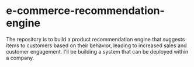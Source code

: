 # e-commerce-recommendation-engine
The repository is to build a product recommendation engine that suggests items to customers based on their behavior, leading to increased sales and customer engagement. I'll be building a system that can be deployed within a company.
